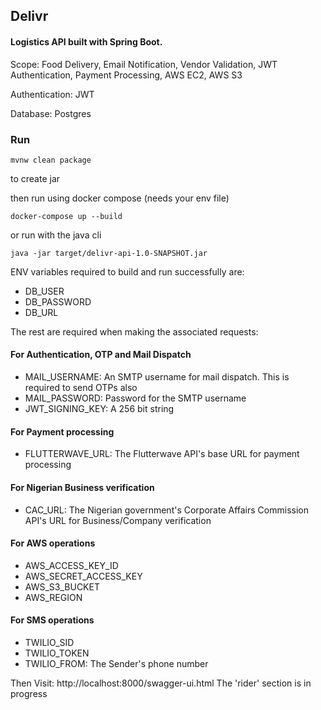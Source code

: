 ## Delivr
#### Logistics API built with Spring Boot. 
Scope: Food Delivery, Email Notification, Vendor Validation, JWT Authentication, Payment Processing, AWS EC2, AWS S3

Authentication: JWT

Database: Postgres

### Run

    mvnw clean package

to create jar

then run using docker compose (needs your env file)

    docker-compose up --build

or run with the java cli

    java -jar target/delivr-api-1.0-SNAPSHOT.jar

ENV variables required to build and run successfully are:
* DB_USER
* DB_PASSWORD
* DB_URL

The rest are required when making the associated requests:
#### For Authentication, OTP and Mail Dispatch
* MAIL_USERNAME: An SMTP username for mail dispatch. This is required to send OTPs also
* MAIL_PASSWORD: Password for the SMTP username
* JWT_SIGNING_KEY: A 256 bit string

#### For Payment processing
* FLUTTERWAVE_URL: The Flutterwave API's base URL for payment processing

#### For Nigerian Business verification
* CAC_URL: The Nigerian government's Corporate Affairs Commission API's URL for Business/Company verification

#### For AWS operations
* AWS_ACCESS_KEY_ID
* AWS_SECRET_ACCESS_KEY
* AWS_S3_BUCKET
* AWS_REGION

#### For SMS operations
* TWILIO_SID
* TWILIO_TOKEN
* TWILIO_FROM: The Sender's phone number

Then Visit: http://localhost:8000/swagger-ui.html
The 'rider' section is in progress